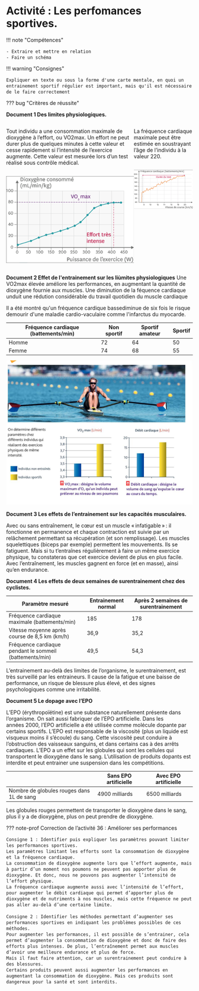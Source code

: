 # Activité : Les perfomances sportives.

!!! note "Compétences"

    - Extraire et mettre en relation 
    - Faire un schéma

!!! warning "Consignes"

    Expliquer en texte ou sous la forme d'une carte mentale, en quoi un entrainement sportif régulier est important, mais qu'il est nécessaire de le faire correctement
    
??? bug "Critères de réussite"
    


**Document 1 Des limites physiologiques.**
<div markdown style="display: flex; flex-direction: row">

<div markdown style="display: flex; flex-direction: column">

Tout individu a une consommation maximale de dioxygène à l’effort, ou VO2max. Un effort ne peut durer plus de quelques minutes à cette valeur et cesse rapidement si l’intensité de l’exercice augmente. Cette valeur est mesurée lors d’un test réalisé sous contrôle médical.

![](image.png)
</div>

<div markdown style="display: flex; flex-direction: column">

La fréquence cardiaque maximale peut être estimée en soustrayant l’âge de l’individu à la valeur 220.


![](image-1.png)

</div>


</div>

**Document 2 Effet de l'entrainement sur les liùmites physiologiques**
Une VO2max élevée améliore les performances, en augmentant la quantité de dioxygène fournie aux muscles.
Une diminution de la féquence cardiaque unduit une rédution considérable du travail quotidien du muscle cardiaque

Il a été montré qu'un fréquence cardique bassediminue de six fois le risque demourir d'une maladie cardio-vaculaire comme l'infarctus du myocarde.

| Fréquence cardiaque (battements/min) | Non sportif | Sportif amateur | Sportif|
|-|-|-|--|
| Homme | 72| 64| 50|
|Femme  | 74 | 68 | 55|

![source : Didier-SVT-Cycle 4](image-3.png)




**Document 3 Les effets de l’entrainement sur les capacités musculaires.**

Avec ou sans entraînement, le cœur est un muscle « infatigable » : il fonctionne en permanence et chaque contraction est suivie par un relâchement permettant sa récupération (et son remplissage).
Les muscles squelettiques (biceps par exemple) permettent les mouvements. Ils se fatiguent.
Mais si tu t’entraînes régulièrement à faire un même exercice physique, tu constateras que cet exercice devient de plus en plus facile. Avec l’entraînement, les muscles gagnent en force (et en masse), ainsi qu’en endurance.

**Document 4 Les effets de deux semaines de surentrainement chez des cyclistes.**

| Paramètre mesuré | Entrainement normal | Après 2 semaines de surentrainement |
|---|---|---|
| Fréquence cardiaque maximale (battements/min) | 185| 178 |
| Vitesse moyenne après course de 8,5 km (km/h) | 36,9|  35,2|
| Fréquence cardiaque pendant le sommeil  (battements/min) | 49,5|  54,3| 

L’entrainement au-delà des limites de l’organisme, le surentrainement, est très surveillé par les entraineurs. Il cause de la fatigue et une baisse de performance, un risque de blessure plus élevé, et des signes psychologiques comme une irritabilité.




**Document 5 Le dopage avec l’EPO**

L’EPO (érythropoïétine) est une substance naturellement présente dans l’organisme. On sait aussi fabriquer de l’EPO artificielle. Dans les années 2000, l’EPO artificielle a été utilisée comme molécule dopante par certains sportifs.
L’EPO est responsable de la viscosité (plus un liquide est visqueux moins il s’écoule) du sang. Cette viscosité peut conduire à l’obstruction des vaisseaux sanguins, et dans certains cas à des arrêts cardiaques.
L’EPO a un effet sur les globules qui sont les cellules qui transportent le dioxygène dans le sang.
L’utilisation de produits dopants est interdite et peut entrainer une suspension dans les compétitions.

|  |  Sans EPO artificielle | Avec EPO artificielle | 
|---|---|---|
| Nombre de globules rouges dans 1L de sang | 4900 milliards| 6500 milliards|


Les globules rouges permettent de transporter le dioxygène dans le sang, plus il y a de dioxygène, plus on peut prendre de dioxygène.



??? note-prof  Correction de l’activité 36 : Améliorer ses performances

    Consigne 1 : Identifier puis expliquer les paramètres pouvant limiter les performances sportives.
    Les paramètres limitant les efforts sont la consommation de dioxygène et la fréquence cardiaque.
    La consommation de dioxygène augmente lors que l’effort augmente, mais à partir d’un moment nos poumons ne peuvent pas apporter plus de dioxygène. Et donc, nous ne pouvons pas augmenter l’intensité de l’effort physique.
    La fréquence cardiaque augmente aussi avec l’intensité de l’effort, pour augmenter le débit cardiaque qui permet d’apporter plus de dioxygène et de nutriments à nos muscles, mais cette fréquence ne peut pas aller au-delà d’une certaine limite.

    Consigne 2 : Identifier les méthodes permettant d’augmenter ses performances sportives en indiquant les problèmes possibles de ces méthodes.
    Pour augmenter les performances, il est possible de s’entrainer, cela permet d’augmenter la consommation de dioxygène et donc de faire des efforts plus intenses. De plus, l’entraînement permet aux muscles d’avoir une meilleure endurance et plus de force.
    Mais il faut faire attention, car un surentrainement peut conduire à des blessures.
    Certains produits peuvent aussi augmenter les performances en augmentant la consommation de dioxygène. Mais ces produits sont dangereux pour la santé et sont interdits.